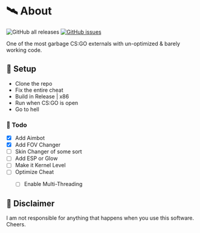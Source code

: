 # 🛰 About
![GitHub all releases](https://img.shields.io/github/downloads/eacbypass/CSGOExternal/total?color=%DE6600&style=flat-square)
[![GitHub issues](https://img.shields.io/github/issues/eacbypass/CSGOExternal?color=%FEA02f)](https://github.com/eacbypass/CSGOExternal/issues)

One of the most garbage CS:GO externals with un-optimized & barely working code.

## 🌌 Setup
- Clone the repo
- Fix the entire cheat
- Build in Release | x86
- Run when CS:GO is open
- Go to hell

### 📝 Todo

- [x] Add Aimbot
- [x] Add FOV Changer
- [ ] Skin Changer of some sort
- [ ] Add ESP or Glow
- [ ] Make it Kernel Level
- [ ] Optimize Cheat
  - [ ] Enable Multi-Threading


## 🗿 Disclaimer
I am not responsible for anything that happens when you use this software. Cheers.
